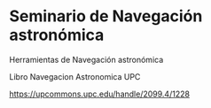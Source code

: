 # Seminario de Navegación astronómica
Herramientas de Navegación astronómica

Libro Navegacion Astronomica UPC 

https://upcommons.upc.edu/handle/2099.4/1228
